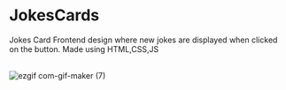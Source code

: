 # JokesCards
Jokes Card Frontend design where new jokes are displayed when clicked on the button. Made using HTML,CSS,JS<br><br>

![ezgif com-gif-maker (7)](https://user-images.githubusercontent.com/42092917/109407670-b6024200-79a8-11eb-8fe5-7e4245abad1e.gif)

